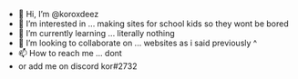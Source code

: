 - 👋 Hi, I’m @koroxdeez
- 👀 I’m interested in ... making sites for school kids so they wont be bored
- 🌱 I’m currently learning ... literally nothing
- 💞️ I’m looking to collaborate on ... websites as i said previously ^
- 📫 How to reach me ... dont 
- or add me on discord kor#2732

<!---
koroxdeez/koroxdeez is a ✨ special ✨ repository because its `README.md` (this file) appears on your GitHub profile.
You can click the Preview link to take a look at your changes.
--->
